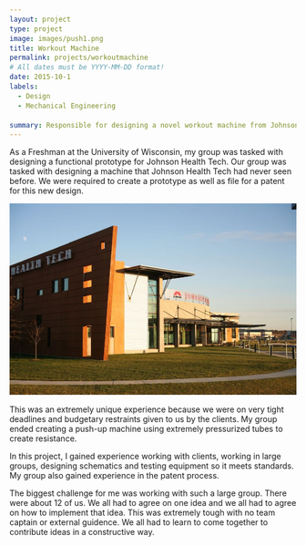 ```yaml
---
layout: project
type: project
image: images/push1.png
title: Workout Machine
permalink: projects/workoutmachine
# All dates must be YYYY-MM-DD format!
date: 2015-10-1
labels:
  - Design
  - Mechanical Engineering

summary: Responsible for designing a novel workout machine from Johnson Health Tech.
---
```



As a Freshman at the University of Wisconsin, my group was tasked with designing a functional prototype for Johnson Health Tech. Our group was tasked with designing a machine that Johnson Health Tech had never seen before. We were required to create a prototype as well as file for a patent for this new design. 
<div class="ui small rounded images">
  <img class="ui image" src="../images/jhtna-exterior.jpg">
</div>

This was an extremely unique experience because we were on very tight deadlines and budgetary restraints given to us by the clients. My group ended creating a push-up machine using extremely pressurized tubes to create resistance. 

In this project, I gained experience working with clients, working in large groups, designing schematics and testing equipment so it meets standards. My group also gained experience in the patent process. 

The biggest challenge for me was working with such a large group. There were about 12 of us. We all had to agree on one idea and we all had to agree on how to implement that idea. This was extremely tough with no team captain or external guidence. We all had to learn to come together to contribute ideas in a constructive way.
